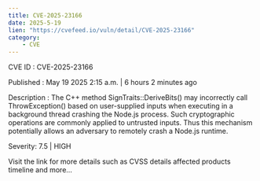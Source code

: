 ```yaml
---
title: CVE-2025-23166
date: 2025-5-19
lien: "https://cvefeed.io/vuln/detail/CVE-2025-23166"
category:
    - CVE
---
```


CVE ID : CVE-2025-23166

Published :  May 19
2025
2:15 a.m. | 6 hours
2 minutes ago

Description : The C++ method SignTraits::DeriveBits() may incorrectly call ThrowException() based on user-supplied inputs when executing in a background thread
crashing the Node.js process. Such cryptographic operations are commonly applied to untrusted inputs. Thus
this mechanism potentially allows an adversary to remotely crash a Node.js runtime.

Severity: 7.5 | HIGH

Visit the link for more details
such as CVSS details
affected products
timeline
and more...
